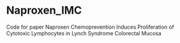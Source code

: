 # Naproxen_IMC
Code for paper Naproxen Chemoprevention Induces Proliferation of Cytotoxic Lymphocytes in Lynch Syndrome Colorectal Mucosa

